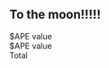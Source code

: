 ## To the moon!!!!!

<div id="apevalue">$APE value</div>
<div id="apeholding">$APE value</div>
<div id="apeoverall">Total</div>
<div></div>
<script>
    const APEAMOUNT = 287.83188;
    const APEINITIALAMOUNT = 3255.0;
    // console.log("entering");
    // fetch('https://data.sifchain.finance/beta/pool/atom/liquidityProvider/sif1tn83mw9lryfm38aah8m94kkle8uwzwvfj7n4n5')
    //     .then(respnse => {
    //         return response.json();
    //     })
    //     .then(data =>  document.getElementById("test").innerHTML = data);

    async function getApeData() {
        let response = await fetch('https://api.coingecko.com/api/v3/coins/markets?vs_currency=usd&ids=apecoin');
        jsonBody = await response.json();
        console.log(jsonBody);
        let currentPrice = jsonBody[0]['current_price'];
        document.getElementById("apevalue").innerHTML =  "APE Current Price - $" + currentPrice;
        document.getElementById("apeholding").innerHTML =  "Amount in APE $" + currentPrice*APEAMOUNT;
        document.getElementById("apeoverall").innerHTML =  "Profit/Loss: $" +  (currentPrice*APEAMOUNT - APEINITIALAMOUNT);
    }

    getApeData();
        
</script>
